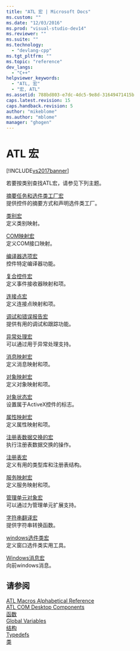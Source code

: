 ```yaml
---
title: "ATL 宏 | Microsoft Docs"
ms.custom: ""
ms.date: "12/03/2016"
ms.prod: "visual-studio-dev14"
ms.reviewer: ""
ms.suite: ""
ms.technology: 
  - "devlang-cpp"
ms.tgt_pltfrm: ""
ms.topic: "reference"
dev_langs: 
  - "C++"
helpviewer_keywords: 
  - "ATL, 宏"
  - "宏, ATL"
ms.assetid: 788bd803-e7dc-4dc5-9e8d-31649471415b
caps.latest.revision: 15
caps.handback.revision: 5
author: "mikeblome"
ms.author: "mblome"
manager: "ghogen"
---
```

# ATL 宏
[!INCLUDE[vs2017banner](../../assembler/inline/includes/vs2017banner.md)]

若要按类别查找ATL宏，请参见下列主题。  
  
 [摘要任务和选件类工厂宏](../../atl/reference/aggregation-and-class-factory-macros.md)  
 提供控件的摘要方式和声明选件类工厂。  
  
 [类别宏](../../atl/reference/category-macros.md)  
 定义类别映射。  
  
 [COM映射宏](../../atl/reference/com-map-macros.md)  
 定义COM接口映射。  
  
 [编译器选项宏](../../atl/reference/compiler-options-macros.md)  
 控件特定编译器功能。  
  
 [复合控件宏](../../atl/reference/composite-control-macros.md)  
 定义事件接收器映射和项。  
  
 [连接点宏](../../atl/reference/connection-point-macros.md)  
 定义连接点映射和项。  
  
 [调试和错误报告宏](../../atl/reference/debugging-and-error-reporting-macros.md)  
 提供有用的调试和跟踪功能。  
  
 [异常处理宏](../../atl/reference/exception-handling-macros.md)  
 可以通过用于异常处理支持。  
  
 [消息映射宏](../../atl/reference/message-map-macros-atl.md)  
 定义消息映射和项。  
  
 [对象映射宏](../../atl/reference/object-map-macros.md)  
 定义对象映射和项。  
  
 [对象状态宏](../../atl/reference/object-status-macros.md)  
 设置属于ActiveX控件的标志。  
  
 [属性映射宏](../../atl/reference/property-map-macros.md)  
 定义属性映射和项。  
  
 [注册表数据交换的宏](../../atl/reference/registry-data-exchange-macros.md)  
 执行注册表数据交换的操作。  
  
 [注册表宏](../../atl/reference/registry-macros.md)  
 定义有用的类型库和注册表结构。  
  
 [服务映射宏](../../atl/reference/service-map-macros.md)  
 定义服务映射和项。  
  
 [管理单元对象宏](../../atl/reference/snap-in-object-macros.md)  
 可以通过为管理单元扩展支持。  
  
 [字符串翻译宏](../Topic/ATL%20and%20MFC%20String%20Conversion%20Macros.md)  
 提供字符串转换函数。  
  
 [windows选件类宏](../../atl/reference/window-class-macros.md)  
 定义窗口选件类实用工具。  
  
 [Windows消息宏](../../atl/reference/windows-messages-macros.md)  
 向前windows消息。  
  
## 请参阅  
 [ATL Macros Alphabetical Reference](../Topic/ATL%20Macros%20Alphabetical%20Reference.md)   
 [ATL COM Desktop Components](../../atl/atl-com-desktop-components.md)   
 [函数](../../atl/reference/atl-functions.md)   
 [Global Variables](../../atl/reference/atl-global-variables.md)   
 [结构](../../atl/reference/atl-structures.md)   
 [Typedefs](../../atl/reference/atl-typedefs.md)   
 [类](../../atl/reference/atl-classes.md)